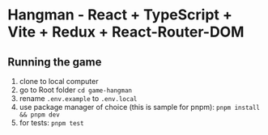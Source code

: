 # Hangman - React + TypeScript + Vite + Redux + React-Router-DOM

## Running the game

1. clone to local computer
2. go to Root folder
   `cd game-hangman`
3. rename `.env.example` to `.env.local`
4. use package manager of choice (this is sample for pnpm):
   `pnpm install && pnpm dev`
5. for tests:
   `pnpm test`
